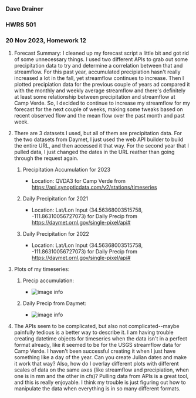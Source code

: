 ### Dave Drainer
### HWRS 501
### 20 Nov 2023, Homework 12

1. Forecast Summary: I cleaned up my forecast script a little bit and got rid of some unnecessary things. I used two different APIs to grab out some precipitation data to try and determine a correlation between that and streamflow. For this past year, accumulated precipiation hasn't really increased a lot in the fall, yet streamflow continues to increase. Then I plotted precipiation data for the previous couple of years ad compared it with the monthly and weekly average streamflow and there's definitely at least some relationship between precipitation and streamflow at Camp Verde. So, I decided to continue to increase my streamflow for my forecast for the next couple of weeks, making some tweaks based on recent observed flow and the mean flow over the past month and past week. 
   
2. There are 3 datasets I used, but all of them are precipitation data. For the two datasets from Daymet, I just used the web API builder to build the entire URL, and then accessed it that way. For the second year that I pulled data, I just changed the dates in the URL reather than going through the request again.
   
   1. Precipitation Accumulation for 2023
      - Location: QVDA3 for Camp Verde from https://api.synopticdata.com/v2/stations/timeseries

   2. Daily Precipitation for 2021
      - Location: Lat/Lon Input (34.56368003515758, -111.86310056727073) for Daily Precip from https://daymet.ornl.gov/single-pixel/api#
  
   3. Daily Precipitation for 2022
      - Location: Lat/Lon Input (34.56368003515758, -111.86310056727073) for Daily Precip from https://daymet.ornl.gov/single-pixel/api#
  
3. Plots of my timeseries:
   1. Precip accumulation:
      - ![image info](./)

   2. Daily Precip from Daymet:
      - ![image info](./)

4. The APIs seem to be complicated, but also not complicated--maybe painfully tedious is a better way to describe it. I am having trouble creating datetime objects for timeseries when the data isn't in a perfect format already, like it seemed to be for the USGS streamflow data for Camp Verde. I haven't been successful creating it when I just have something like a day of the year. Can you create Julian dates and make it work that way? Also, how do I overlay different plots with different scales of data on the same axes (like streamflow and precipiation, when one is in mm and the other in cfs)? Pulling data from APIs is a great tool, and this is really enjoyable. I think my trouble is just figuring out how to manipulate the data when everything is in so many different formats.

